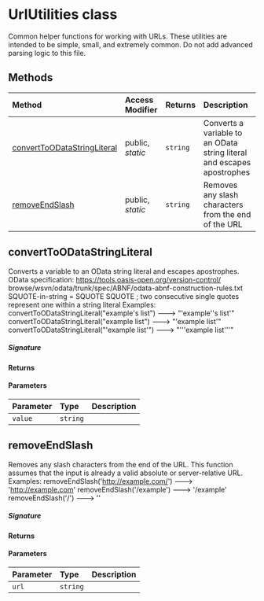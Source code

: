# UrlUtilities class

Common helper functions for working with URLs. These utilities are intended to be simple, 
small, and extremely common. Do not add advanced parsing logic to this file.





## Methods

| Method	   | Access Modifier | Returns	| Description|
|:-------------|:----|:-------|:-----------|
|[convertToODataStringLiteral](#converttoodatastringliteral)     | public, _static_ | `string` | Converts a variable to an OData string literal and escapes apostrophes |
|[removeEndSlash](#removeendslash)     | public, _static_ | `string` | Removes any slash characters from the end of the URL |




## convertToODataStringLiteral

Converts a variable to an OData string literal and escapes apostrophes. 
OData specification: 
https://tools.oasis-open.org/version-control/ 
browse/wsvn/odata/trunk/spec/ABNF/odata-abnf-construction-rules.txt 
SQUOTE-in-string = SQUOTE SQUOTE ; two consecutive single quotes represent one within a string literal 
Examples: 
convertToODataStringLiteral("example's list") ---> "'example''s list'" 
convertToODataStringLiteral("example list") ---> "'example list'" 
convertToODataStringLiteral("'example list'") ---> "'''example list'''"

##### Signature

#### Returns

#### Parameters


| Parameter	   | Type    | Description |
|:-------------|:---------------|:------------|
| `value`    | `string` |  |


## removeEndSlash

Removes any slash characters from the end of the URL. 
This function assumes that the input is already a valid absolute or server-relative URL. 
Examples: 
removeEndSlash('http://example.com/') ---> 'http://example.com' 
removeEndSlash('/example') ---> '/example' 
removeEndSlash('/') ---> ''

##### Signature

#### Returns

#### Parameters


| Parameter	   | Type    | Description |
|:-------------|:---------------|:------------|
| `url`    | `string` |  |

